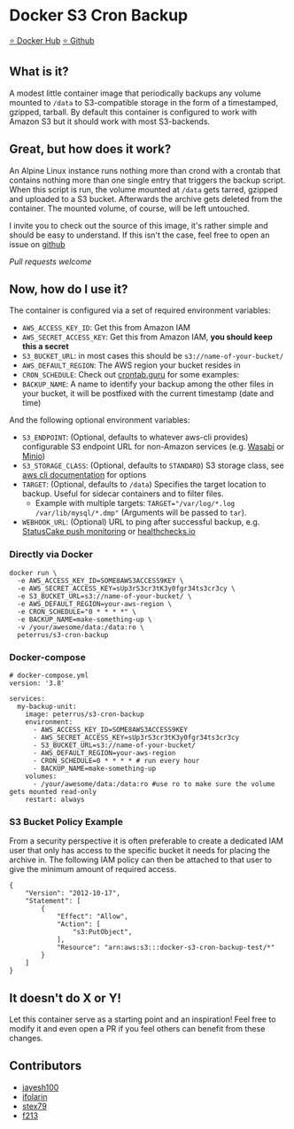 # Docker S3 Cron Backup

[:star: Docker Hub](https://hub.docker.com/r/peterrus/s3-cron-backup/)
[:star: Github](https://github.com/peterrus/docker-s3-cron-backup)

## What is it?
A modest little container image that periodically backups any volume mounted to `/data` to S3-compatible storage in the form of a timestamped, gzipped, tarball. By default this container is configured to work with Amazon S3 but it should work with most S3-backends.

## Great, but how does it work?
An Alpine Linux instance runs nothing more than crond with a crontab that contains nothing more than one single entry that triggers the backup script. When this script is run, the volume mounted at `/data` gets tarred, gzipped and uploaded to a S3 bucket. Afterwards the archive gets deleted from the container. The mounted volume, of course, will be left untouched.

I invite you to check out the source of this image, it's rather simple and should be easy to understand. If this isn't the case, feel free to open an issue on [github](https://github.com/peterrus/docker-s3-cron-backup)

*Pull requests welcome*

## Now, how do I use it?
The container is configured via a set of required environment variables:
- `AWS_ACCESS_KEY_ID`: Get this from Amazon IAM
- `AWS_SECRET_ACCESS_KEY`: Get this from Amazon IAM, **you should keep this a secret**
- `S3_BUCKET_URL`: in most cases this should be `s3://name-of-your-bucket/`
- `AWS_DEFAULT_REGION`: The AWS region your bucket resides in
- `CRON_SCHEDULE`: Check out [crontab.guru](https://crontab.guru/) for some examples:
- `BACKUP_NAME`: A name to identify your backup among the other files in your bucket, it will be postfixed with the current timestamp (date and time)

And the following optional environment variables:
- `S3_ENDPOINT`: (Optional, defaults to whatever aws-cli provides) configurable S3 endpoint URL for non-Amazon services (e.g. [Wasabi](https://wasabi.com/) or [Minio](https://min.io/))
- `S3_STORAGE_CLASS`: (Optional, defaults to `STANDARD`) S3 storage class, see [aws cli documentation](https://docs.aws.amazon.com/cli/latest/reference/s3/cp.html) for options
- `TARGET`: (Optional, defaults to `/data`) Specifies the target location to backup. Useful for sidecar containers and to filter files.
  - Example with multiple targets: `TARGET="/var/log/*.log /var/lib/mysql/*.dmp"` (Arguments will be passed to `tar`).
- `WEBHOOK_URL`: (Optional) URL to ping after successful backup, e.g. [StatusCake push monitoring](https://www.statuscake.com/kb/knowledge-base/what-is-push-monitoring/) or [healthchecks.io](https://healthchecks.io)


### Directly via Docker
```
docker run \
  -e AWS_ACCESS_KEY_ID=SOME8AWS3ACCESS9KEY \
  -e AWS_SECRET_ACCESS_KEY=sUp3rS3cr3tK3y0fgr34ts3cr3cy \
  -e S3_BUCKET_URL=s3://name-of-your-bucket/ \
  -e AWS_DEFAULT_REGION=your-aws-region \
  -e CRON_SCHEDULE="0 * * * *" \
  -e BACKUP_NAME=make-something-up \
  -v /your/awesome/data:/data:ro \
  peterrus/s3-cron-backup
```

### Docker-compose
```
# docker-compose.yml
version: '3.8'

services:
  my-backup-unit:
    image: peterrus/s3-cron-backup
    environment:
      - AWS_ACCESS_KEY_ID=SOME8AWS3ACCESS9KEY
      - AWS_SECRET_ACCESS_KEY=sUp3rS3cr3tK3y0fgr34ts3cr3cy
      - S3_BUCKET_URL=s3://name-of-your-bucket/
      - AWS_DEFAULT_REGION=your-aws-region
      - CRON_SCHEDULE=0 * * * * # run every hour
      - BACKUP_NAME=make-something-up
    volumes:
      - /your/awesome/data:/data:ro #use ro to make sure the volume gets mounted read-only
    restart: always
```

### S3 Bucket Policy Example
From a security perspective it is often preferable to create a dedicated IAM user that only has access to the specific bucket it needs for placing the archive in. The following IAM policy can then be attached to that user to give the minimum amount of required access.

```
{
    "Version": "2012-10-17",
    "Statement": [
        {
            "Effect": "Allow",
            "Action": [
                "s3:PutObject",
            ],
            "Resource": "arn:aws:s3:::docker-s3-cron-backup-test/*"
        }
    ]
}
```

## It doesn't do X or Y!

Let this container serve as a starting point and an inspiration! Feel free to modify it and even open a PR if you feel others can benefit from these changes.

## Contributors
- [jayesh100](https://github.com/jayesh100)
- [ifolarin](https://github.com/ifolarin)
- [stex79](https://github.com/stex79)
- [f213](https://github.com/f213)
